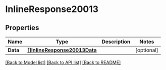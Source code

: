 # InlineResponse20013

## Properties

Name | Type | Description | Notes
------------ | ------------- | ------------- | -------------
**Data** | [**[]InlineResponse20013Data**](inline_response_200_13_data.md) |  | [optional] 

[[Back to Model list]](../README.md#documentation-for-models) [[Back to API list]](../README.md#documentation-for-api-endpoints) [[Back to README]](../README.md)


